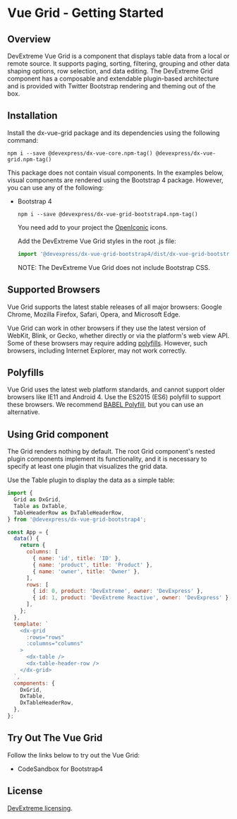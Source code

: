 # Vue Grid - Getting Started

## Overview

DevExtreme Vue Grid is a component that displays table data from a local or remote source. It supports paging, sorting, filtering, grouping and other data shaping options, row selection, and data editing. The DevExtreme Grid component has a composable and extendable plugin-based architecture and is provided with Twitter Bootstrap rendering and theming out of the box.

## Installation

Install the dx-vue-grid package and its dependencies using the following command:

```
npm i --save @devexpress/dx-vue-core.npm-tag() @devexpress/dx-vue-grid.npm-tag()
```

This package does not contain visual components. In the examples below, visual components are rendered using the Bootstrap 4 package. However, you can use any of the following:

- Bootstrap 4

  ```
  npm i --save @devexpress/dx-vue-grid-bootstrap4.npm-tag()
  ```

  You need add to your project the [OpenIconic](https://useiconic.com/open) icons.

  Add the DevExtreme Vue Grid styles in the root .js file:

  ```js
  import '@devexpress/dx-vue-grid-bootstrap4/dist/dx-vue-grid-bootstrap4.css';
  ```

  NOTE: The DevExtreme Vue Grid does not include Bootstrap CSS.

## Supported Browsers

Vue Grid supports the latest stable releases of all major browsers: Google Chrome, Mozilla Firefox, Safari, Opera, and Microsoft Edge.

Vue Grid can work in other browsers if they use the latest version of WebKit, Blink, or Gecko, whether directly or via the platform's web view API. Some of these browsers may require adding [polyfills](#polyfills). However, such browsers, including Internet Explorer, may not work correctly.

## Polyfills

Vue Grid uses the latest web platform standards, and cannot support older browsers like IE11 and Android 4. Use the ES2015 (ES6) polyfill to support these browsers. We recommend [BABEL Polyfill](https://babeljs.io/docs/usage/polyfill/), but you can use an alternative.

## Using Grid component

The Grid renders nothing by default. The root Grid component's nested plugin components implement its functionality, and it is necessary to specify at least one plugin that visualizes the grid data.

Use the Table plugin to display the data as a simple table:

```js
import {
  Grid as DxGrid,
  Table as DxTable,
  TableHeaderRow as DxTableHeaderRow,
} from '@devexpress/dx-vue-grid-bootstrap4';

const App = {
  data() {
    return {
      columns: [
        { name: 'id', title: 'ID' },
        { name: 'product', title: 'Product' },
        { name: 'owner', title: 'Owner' },
      ],
      rows: [
        { id: 0, product: 'DevExtreme', owner: 'DevExpress' },
        { id: 1, product: 'DevExtreme Reactive', owner: 'DevExpress' },
      ],
    };
  },
  template: `
    <dx-grid
      :rows="rows"
      :columns="columns"
    >
      <dx-table />
      <dx-table-header-row />
    </dx-grid>
  `,
  components: {
    DxGrid,
    DxTable,
    DxTableHeaderRow,
  },
};
```

## Try Out The Vue Grid

Follow the links below to try out the Vue Grid:

- CodeSandbox for Bootstrap4

## License

[DevExtreme licensing](https://js.devexpress.com/licensing/).
